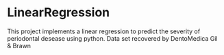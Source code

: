 # LinearRegression
This project implements a linear regression to predict the severity of periodontal desease using python. Data set recovered by DentoMedica Gil &amp; Brawn
